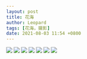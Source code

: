 ```yaml
---
layout: post
title: 花海
author: Leopard
tags: [花海，摄影]
date: 2021-08-03 11:54 +0800
---
```


![](https://cf-ipfs.com/ipfs/QmXr56dPDdmA4BAp6sZqh6LmKixSujJxS6xf4szT6KwHCP)
![](https://cf-ipfs.com/ipfs/QmbAr72NCd4rXHTQDWXf7iyX1oCgtf5Zyj4deVwci5U3YB)
![](https://cf-ipfs.com/ipfs/QmSUohHGXrngwCx3zEmnXYeZdDEDczKjjDuujYF6s8KHBb)
![](https://cf-ipfs.com/ipfs/QmXFvkkvEX9dRkgKSmeEnszLfUHxqWXjCEjgAXiDhERdZU)
![](https://cf-ipfs.com/ipfs/QmUiCT4CgsVWQUUnRAjLjdf7qzL4sRraLW1XzJEA7uDCci)
![](https://cf-ipfs.com/ipfs/QmaYZk3jkuY7YStUJKxMXveeiuWj1dMx1TjrMuQJ92y9oP)
![](https://cf-ipfs.com/ipfs/QmYLX1CdncsnsAW6qRBSRVfYZ8uatu6W898ecvfmtNwS57)